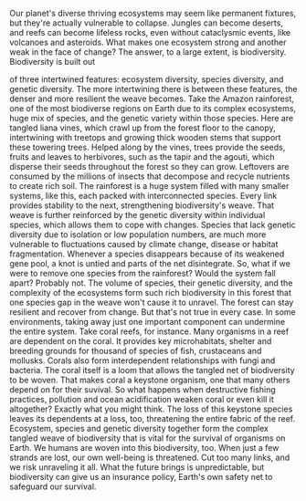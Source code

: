 
Our planet&#39;s diverse thriving ecosystems
may seem like permanent fixtures,
but they&#39;re actually 
vulnerable to collapse.
Jungles can become deserts,
and reefs can become lifeless rocks,
even without cataclysmic events, 
like volcanoes and asteroids.
What makes one ecosystem strong
and another weak in the face of change?
The answer, to a large extent,
is biodiversity.
Biodiversity is built out 

of three intertwined features:
ecosystem diversity,
species diversity,
and genetic diversity.
The more intertwining 
there is between these features,
the denser and more resilient 
the weave becomes.
Take the Amazon rainforest,
one of the most biodiverse 
regions on Earth
due to its complex ecosystems,
huge mix of species,
and the genetic variety 
within those species.
Here are tangled liana vines,
which crawl up from the forest floor 
to the canopy,
intertwining with treetops
and growing thick wooden stems
that support these towering trees.
Helped along by the vines,
trees provide the seeds, fruits
and leaves to herbivores,
such as the tapir and the agouti,
which disperse their seeds
throughout the forest so they can grow.
Leftovers are consumed 
by the millions of insects
that decompose and recycle nutrients
to create rich soil.
The rainforest is a huge system filled
with many smaller systems, like this,
each packed with interconnected species.
Every link provides stability to the next,
strengthening biodiversity&#39;s weave.
That weave is further reinforced
by the genetic diversity 
within individual species,
which allows them to cope with changes.
Species that lack genetic diversity
due to isolation
or low population numbers,
are much more vulnerable 
to fluctuations
caused by climate change, disease
or habitat fragmentation.
Whenever a species disappears
because of its weakened gene pool,
a knot is untied 
and parts of the net disintegrate.
So, what if we were to remove one species
from the rainforest?
Would the system fall apart?
Probably not.
The volume of species,
their genetic diversity,
and the complexity of the ecosystems
form such rich biodiversity in this forest
that one species gap in the weave
won&#39;t cause it to unravel.
The forest can stay resilient
and recover from change.
But that&#39;s not true in every case.
In some environments, taking away
just one important component
can undermine the entire system.
Take coral reefs, for instance.
Many organisms in a reef
are dependent on the coral.
It provides key microhabitats,
shelter and breeding grounds
for thousand of species of fish,
crustaceans and mollusks.
Corals also form interdependent 
relationships with fungi and bacteria.
The coral itself is a loom
that allows the tangled net 
of biodiversity to be woven.
That makes coral a keystone organism,
one that many others depend on
for their suvival.
So what happens when destructive
fishing practices,
pollution and ocean acidification
weaken coral 
or even kill it altogether?
Exactly what you might think.
The loss of this keystone species
leaves its dependents at a loss, too,
threatening the entire fabric of the reef.
Ecosystem, species
and genetic diversity
together form the complex tangled weave
of biodiversity
that is vital for the survival 
of organisms on Earth.
We humans are woven 
into this biodiversity, too.
When just a few strands are lost,
our own well-being is threatened.
Cut too many links,
and we risk unraveling it all.
What the future brings is unpredictable,
but biodiversity can give 
us an insurance policy,
Earth&#39;s own safety net 
to safeguard our survival.

